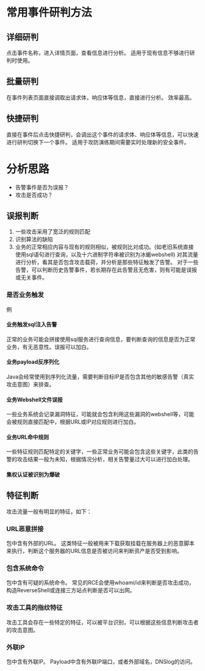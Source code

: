 # 常用事件研判方法
## 详细研判
点击事件名称，进入详情页面，查看信息进行分析。
适用于现有信息不够进行研判时使用。
## 批量研判
在事件列表页面直接调取出请求体，响应体等信息，直接进行分析。
效率最高。
## 快捷研判
直接在事件后点击快捷研判，会调出这个事件的请求体、响应体等信息，可以快速进行研判切换下一个事件。
适用于攻防演练期间需要实时处理新的安全事件。
# 分析思路
- 告警事件是否为误报？
- 攻击是否成功？
## 误报判断
1. 一些攻击采用了宽泛的规则匹配
2. 识别算法的缺陷
3. 业务的正常相应内容与现有的规则相似，被规则比对成功。(如老旧系统直接使用sql语句进行查询，以及十六进制字符串被识别为冰蝎webshell)
对其流量进行分析，看其是否包含攻击载荷，并分析是那些特征触发了告警。
对于一些告警，可以判断历史告警事件，若长期存在此告警且无危害，则有可能是误报或无关事件。
### 是否业务触发
例
#### 业务触发sql注入告警
正常的业务可能会拼接使用sql服务进行查询信息，要判断查询的信息是否为正常业务，有无恶意性。误报可以加白。
#### 业务payload反序列化
Java会经常使用到序列化流量，需要判断目标IP是否包含其他的敏感告警（真实攻击意图）来排查。
#### 业务Webshell文件误报
一些业务系统会记录漏洞特征，可能就会包含利用这些漏洞的webshell等，可能会被规则直接匹配中，根据URL或IP对应规则进行加白。
#### 业务URL命中规则
一些特征规则匹配特定的关键字，一些正常业务可能会包含这些关键字，此类的告警的攻击结果一般为未知，根据情况分析，相关告警量过大可以进行加白处理。
#### 集权认证被识别为爆破

## 特征判断
攻击流量一般有明显的特征，如下：
### URL恶意拼接
包中含有外部的URL。
这类特征一般被用来下载获取挂载在服务器上的恶意脚本来执行，判断这个服务器的URL信息是否被访问来判断资产是否受到影响。
### 包含系统命令
包中含有可疑的系统命令。
常见的RCE会使用whoami/id来判断是否攻击成功，构造ReverseShell或连接三方站点判断是否可以出网。
### 攻击工具的指纹特征
攻击工具会存在一些特定的特征，可以被平台识别，可以根据这些信息判断攻击者的攻击意图。
### 外联IP
包中含有外联IP。
Payload中含有外联IP端口，或者外部域名，DNSlog的访问。
